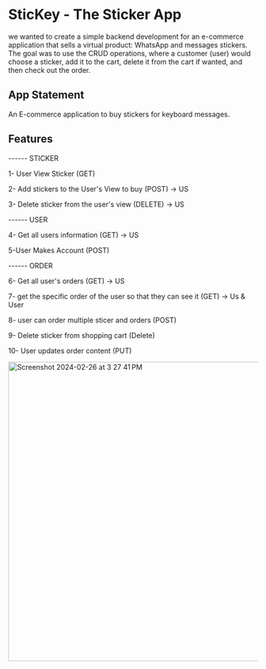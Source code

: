 # SticKey - The Sticker App
we wanted to create a simple backend development for an e-commerce application that sells a virtual product: WhatsApp and messages stickers. 
The goal was to use the CRUD operations, where a customer (user) would choose a sticker, add it to the cart, delete it from the cart if wanted, and then check out the order.

## App Statement 
An E-commerce application to buy stickers for keyboard messages.

## Features

------ STICKER

1- User View Sticker (GET) 


2- Add stickers to the User's View to buy (POST) -> US


3- Delete sticker from the user's view (DELETE) -> US


------ USER 

4- Get all users information (GET) -> US


5-User Makes Account (POST)


------ ORDER

6- Get all user's orders (GET) -> US


7- get the specific order of the user so that they can see it (GET) -> Us & User


8- user can order multiple sticer and orders (POST) 


9- Delete sticker from shopping cart (Delete)


10- User updates order content (PUT)










<img width="605" alt="Screenshot 2024-02-26 at 3 27 41 PM" src="https://github.com/diala178/SticKey/assets/145338144/565547b9-00e4-4b3c-ad65-3e1f0342e90a">
